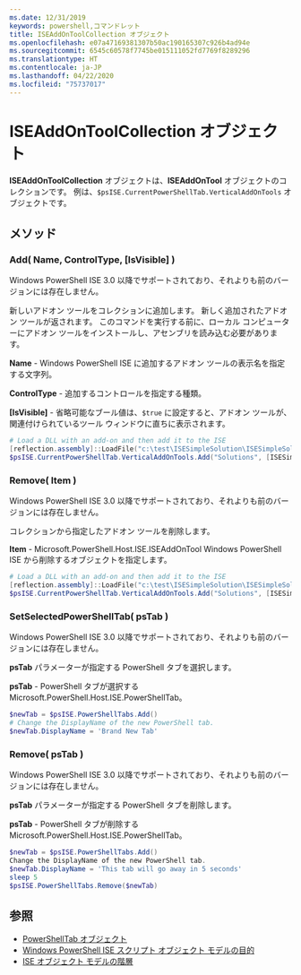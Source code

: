 ```yaml
---
ms.date: 12/31/2019
keywords: powershell,コマンドレット
title: ISEAddOnToolCollection オブジェクト
ms.openlocfilehash: e07a47169381307b50ac190165307c926b4ad94e
ms.sourcegitcommit: 6545c60578f7745be015111052fd7769f8289296
ms.translationtype: HT
ms.contentlocale: ja-JP
ms.lasthandoff: 04/22/2020
ms.locfileid: "75737017"
---
```

# <a name="the-iseaddontoolcollection-object"></a>ISEAddOnToolCollection オブジェクト

**ISEAddOnToolCollection** オブジェクトは、**ISEAddOnTool** オブジェクトのコレクションです。 例は、`$psISE.CurrentPowerShellTab.VerticalAddOnTools` オブジェクトです。

## <a name="methods"></a>メソッド

### <a name="add-name-controltype-isvisible-"></a>Add\( Name, ControlType, \[IsVisible\] \)

Windows PowerShell ISE 3.0 以降でサポートされており、それよりも前のバージョンには存在しません。

新しいアドオン ツールをコレクションに追加します。 新しく追加されたアドオン ツールが返されます。 このコマンドを実行する前に、ローカル コンピューターにアドオン ツールをインストールし、アセンブリを読み込む必要があります。

**Name** - Windows PowerShell ISE に追加するアドオン ツールの表示名を指定する文字列。

**ControlType** - 追加するコントロールを指定する種類。

**\[IsVisible\]** - 省略可能なブール値は、`$true` に設定すると、アドオン ツールが、関連付けられているツール ウィンドウに直ちに表示されます。

```powershell
# Load a DLL with an add-on and then add it to the ISE
[reflection.assembly]::LoadFile("c:\test\ISESimpleSolution\ISESimpleSolution.dll")
$psISE.CurrentPowerShellTab.VerticalAddOnTools.Add("Solutions", [ISESimpleSolution.Solution], $true)
```

### <a name="remove-item-"></a>Remove\( Item \)

Windows PowerShell ISE 3.0 以降でサポートされており、それよりも前のバージョンには存在しません。

コレクションから指定したアドオン ツールを削除します。

**Item** - Microsoft.PowerShell.Host.ISE.ISEAddOnTool Windows PowerShell ISE から削除するオブジェクトを指定します。

```powershell
# Load a DLL with an add-on and then add it to the ISE
[reflection.assembly]::LoadFile("c:\test\ISESimpleSolution\ISESimpleSolution.dll")
$psISE.CurrentPowerShellTab.VerticalAddOnTools.Add("Solutions", [ISESimpleSolution.Solution], $true)
```

### <a name="setselectedpowershelltab-pstab-"></a>SetSelectedPowerShellTab\( psTab \)

Windows PowerShell ISE 3.0 以降でサポートされており、それよりも前のバージョンには存在しません。

**psTab** パラメーターが指定する PowerShell タブを選択します。

**psTab** - PowerShell タブが選択するMicrosoft.PowerShell.Host.ISE.PowerShellTab。

```powershell
$newTab = $psISE.PowerShellTabs.Add()
# Change the DisplayName of the new PowerShell tab.
$newTab.DisplayName = 'Brand New Tab'
```

### <a name="remove-pstab-"></a>Remove\( psTab \)

Windows PowerShell ISE 3.0 以降でサポートされており、それよりも前のバージョンには存在しません。

**psTab** パラメーターが指定する PowerShell タブを削除します。

**psTab** - PowerShell タブが削除する Microsoft.PowerShell.Host.ISE.PowerShellTab。

```powershell
$newTab = $psISE.PowerShellTabs.Add()
Change the DisplayName of the new PowerShell tab.
$newTab.DisplayName = 'This tab will go away in 5 seconds'
sleep 5
$psISE.PowerShellTabs.Remove($newTab)
```

## <a name="see-also"></a>参照

- [PowerShellTab オブジェクト](The-PowerShellTab-Object.md)
- [Windows PowerShell ISE スクリプト オブジェクト モデルの目的](Purpose-of-the-Windows-PowerShell-ISE-Scripting-Object-Model.md)
- [ISE オブジェクト モデルの階層](The-ISE-Object-Model-Hierarchy.md)
